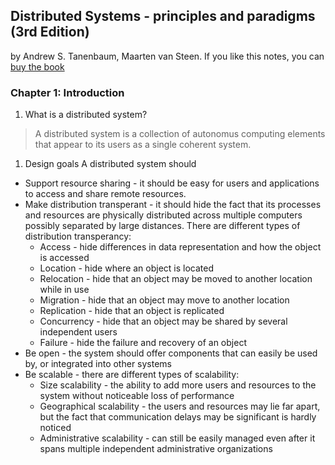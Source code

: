 ## Distributed Systems - principles and paradigms (3rd Edition)
by Andrew S. Tanenbaum, Maarten van Steen. If you like this notes, you can
[buy the book](https://www.distributed-systems.net/index.php/books/distributed-systems-3rd-edition-2017/)

### Chapter 1: Introduction

1. What is a distributed system?
> A distributed system is a collection of autonomus computing elements that
> appear to its users as a single coherent system.

1. Design goals
A distributed system should
* Support resource sharing - it should be easy for users and applications to
  access and share remote resources.
* Make distribution transperant - it should hide the fact that its processes and
  resources are physically distributed across multiple computers possibly
  separated by large distances. There are different types of distribution
  transperancy:
  * Access - hide differences in data representation and how the object is
    accessed
  * Location - hide where an object is located
  * Relocation - hide that an object may be moved to another location while in
    use
  * Migration - hide that an object may move to another location
  * Replication - hide that an object is replicated
  * Concurrency - hide that an object may be shared by several independent users
  * Failure - hide the failure and recovery of an object
* Be open - the system should offer components that can easily be used by, or
  integrated into other systems
* Be scalable - there are different types of scalability:
  * Size scalability - the ability to add more users and resources to the system
    without noticeable loss of performance
  * Geographical scalability - the users and resources may lie far apart, but
    the fact that communication delays may be significant is hardly noticed
  * Administrative scalability - can still be easily managed even after it spans
    multiple independent administrative organizations
